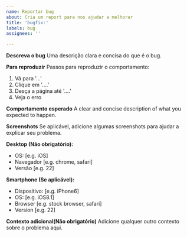 ```yaml
---
name: Reportar bug
about: Cria um report para nos ajudar a melhorar
title: 'bugfix:'
labels: bug
assignees: ''

---
```


**Descreva o bug**
Uma descrição clara e concisa do que é o bug. 

**Para reproduzir**
Passos para reproduzir o comportamento:
1. Vá para '...'
2. Clique em '....'
3. Desça a página até '....'
4. Veja o erro

**Comportamento esperado**
A clear and concise description of what you expected to happen.

**Screenshots**
Se aplicável, adicione algumas screenshots para ajudar a explicar seu problema. 

**Desktop (Não obrigatório):**
 - OS: [e.g. iOS]
 - Navegador [e.g. chrome, safari]
 - Versão [e.g. 22]

**Smartphone (Se aplicável):**
 - Dispositivo: [e.g. iPhone6]
 - OS: [e.g. iOS8.1]
 - Browser [e.g. stock browser, safari]
 - Version [e.g. 22]

**Contexto adicional(Não obrigatório)**
Adicione qualquer outro contexto sobre o problema aqui. 
